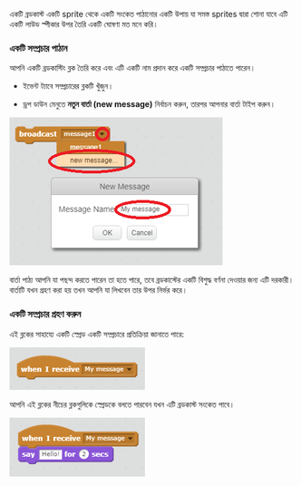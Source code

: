 একটি ব্রডকাস্ট একটি sprite থেকে একটি সংকেত পাঠানোর একটি উপায় যা সমস্ত sprites দ্বারা শোনা যাবে এটি একটি লাউড স্পীকার উপর তৈরি একটি ঘোষণা মত মনে করি।

### একটি সম্প্রচার পাঠান

আপনি একটি ব্রডকাস্টিং ব্লক তৈরি করে এবং এটি একটি নাম প্রদান করে একটি সম্প্রচার পাঠাতে পারেন।

+ ইভেন্ট ট্যাবে সম্প্রচারের ব্লকটি খুঁজুন।

+ ড্রপ ডাউন মেনুতে **নতুন বার্তা (new message)** নির্বাচন করুন, তারপর আপনার বার্তা টাইপ করুন।

![একটি ব্রডকাস্ট তৈরি করুন](images/create-a-broadcast.png)

বার্তা পাঠ্য আপনি যা পছন্দ করতে পারেন তা হতে পারে, তবে ব্রডকাস্টের একটি বিশুদ্ধ বর্ণনা দেওয়ার জন্য এটি দরকারী। বার্তাটি যখন গ্রহণ করা হয় তখন আপনি যা লিখবেন তার উপর নির্ভর করে।

### একটি সম্প্রচার গ্রহণ করুন

এই ব্লকের সাহায্যে একটি স্প্রেড একটি সম্প্রচারে প্রতিক্রিয়া জানাতে পারে:

![একটি সম্প্রচার গ্রহণ করুন](images/receive-a-broadcast.png)

আপনি এই ব্লকের নীচের ব্লকগুলিকে স্প্রেডকে বলতে পারবেন যখন এটি ব্রডকাস্ট সংকেত পাবে।

![উদাহরণ গ্রহণ করুন](images/receive-example.png)